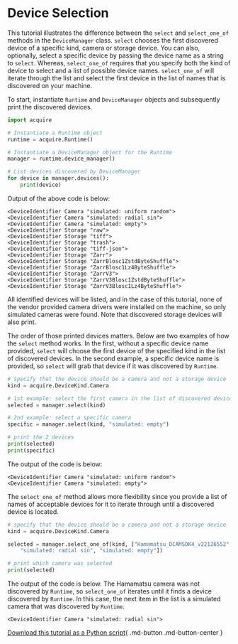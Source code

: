 # Device Selection

This tutorial illustrates the difference between the `select` and `select_one_of` methods in the `DeviceManager` class. `select` chooses the first discovered device of a specific kind, camera or storage device. You can also, optionally, select a specific device by passing the device name as a string to `select`. Whereas, `select_one_of` requires that you specify both the kind of device to select and a list of possible device names. `select_one_of` will iterate through the list and select the first device in the list of names that is discovered on your machine.

To start, instantiate `Runtime` and `DeviceManager` objects and subsequently print the discovered devices.

```python
import acquire

# Instantiate a Runtime object
runtime = acquire.Runtime()

# Instantiate a DeviceManager object for the Runtime
manager = runtime.device_manager()

# List devices discovered by DeviceManager
for device in manager.devices():
    print(device)
```

Output of the above code is below:

```
<DeviceIdentifier Camera "simulated: uniform random">
<DeviceIdentifier Camera "simulated: radial sin">
<DeviceIdentifier Camera "simulated: empty">
<DeviceIdentifier Storage "raw">
<DeviceIdentifier Storage "tiff">
<DeviceIdentifier Storage "trash">
<DeviceIdentifier Storage "tiff-json">
<DeviceIdentifier Storage "Zarr">
<DeviceIdentifier Storage "ZarrBlosc1ZstdByteShuffle">
<DeviceIdentifier Storage "ZarrBlosc1Lz4ByteShuffle">
<DeviceIdentifier Storage "ZarrV3">
<DeviceIdentifier Storage "ZarrV3Blosc1ZstdByteShuffle">
<DeviceIdentifier Storage "ZarrV3Blosc1Lz4ByteShuffle">
```

All identified devices will be listed, and in the case of this tutorial, none of the vendor provided camera drivers were installed on the machine, so only simulated cameras were found. Note that discovered storage devices will also print.

The order of those printed devices matters. Below are two examples of how the `select` method works. In the first, without a specific device name provided, `select` will choose the first device of the specified kind in the list of discovered devices. In the second example, a specific device name is provided, so `select` will grab that device if it was discovered by `Runtime`.

```python
# specify that the device should be a camera and not a storage device
kind = acquire.DeviceKind.Camera

# 1st example: select the first camera in the list of discovered devices
selected = manager.select(kind)

# 2nd example: select a specific camera
specific = manager.select(kind, "simulated: empty")

# print the 2 devices
print(selected)
print(specific)
```
The output of the code is below:
```
<DeviceIdentifier Camera "simulated: uniform random">
<DeviceIdentifier Camera "simulated: empty">
```

The `select_one_of` method allows more flexibility since you provide a list of names of acceptable devices for it to iterate through until a discovered device is located.

```python
# specify that the device should be a camera and not a storage device
kind = acquire.DeviceKind.Camera

selected = manager.select_one_of(kind, ["Hamamatsu_DCAMSDK4_v22126552",
    "simulated: radial sin", "simulated: empty"])

# print which camera was selected
print(selected)
```
The output of the code is below. The Hamamatsu camera was not discovered by `Runtime`, so `select_one_of` iterates until it finds a device discovered by `Runtime`. In this case, the next item in the list is a simulated camera that was discovered by `Runtime`.
```
<DeviceIdentifier Camera "simulated: radial sin">
```

[Download this tutorial as a Python script](select.py){ .md-button .md-button-center }
